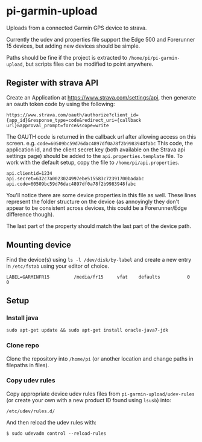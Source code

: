 # pi-garmin-upload
Uploads from a connected Garmin GPS device to strava.

Currently the udev and properties file support the Edge 500 and Forerunner 15 devices, but adding new devices should be simple.

Paths should be fine if the project is extracted to `/home/pi/pi-garmin-upload`, but scripts files can be modified to point anywhere.

## Register with strava API
Create an Application at https://www.strava.com/settings/api, then generate an oauth token code by using the following:
```
https://www.strava.com/oauth/authorize?client_id={app_id}&response_type=code&redirect_uri={callback url}&approval_prompt=force&scope=write  
```
The OAUTH code is returned in the callback url after allowing access on this screen. e.g. `code=60509bc59d76dac4897df0a78f2b9983948fabc`
This code, the application id, and the client secret key (both available on the Strava api settings page) should be added to the `api.properties.template` file. To work with the default setup, copy the file to `/home/pi/api.properties`.
```
api.clientid=1234
api.secret=632c7a0023024997ebe515583c72391700badabc
api.code=60509bc59d76dac4897df0a78f2b9983948fabc
```
You'll notice there are some device properties in this file as well. These lines represent the folder structure on the device (as annoyingly they don't appear to be consistent across devices, this could be a Forerunner/Edge difference though).

The last part of the property should match the last part of the device path.
## Mounting device
Find the device(s) using `ls -l /dev/disk/by-label` and create a new entry in `/etc/fstab` using your editor of choice.
```
LABEL=GARMINFR15         /media/fr15     vfat    defaults          0       0
```
## Setup
### Install java
```
sudo apt-get update && sudo apt-get install oracle-java7-jdk
```
### Clone repo
Clone the repository into `/home/pi` (or another location and change paths in filepaths in files).
### Copy udev rules
Copy appropriate device udev rules files from `pi-garmin-upload/udev-rules` (or create your own with a new product ID found using `lsusb`) into:
```
/etc/udev/rules.d/
```
And then reload the udev rules with:
```
$ sudo udevadm control --reload-rules
```
